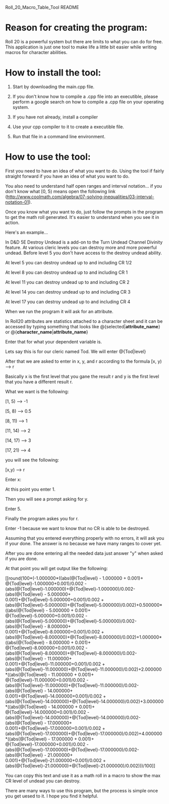 Roll_20_Macro_Table_Tool README



# Reason for creating the program:

Roll 20 is a powerful system but there are limits to what you can do for free. 
This application is just one tool to make life a little bit easier while 
writing macros for character abilities. 



# How to install the tool:

1) Start by downloading the main.cpp file.

2) If you don't know how to compile a .cpp file into an executible, please perform a google search on how to compile a .cpp file on your operating system.

3) If you have not already, install a compiler

4) Use your cpp compiler to it to create a executible file.

5) Run that file in a command line environment.



# How to use the tool:

First you need to have an idea of what you want to do. Using the tool if fairly straight forward if you have an idea of what you want to do.

You also need to understand half open ranges and interval notation... if you don't know what \[0, 5) means open the following link (http://www.coolmath.com/algebra/07-solving-inequalities/03-interval-notation-01).

Once you know what you want to do, just follow the prompts in the program to get the math roll generated. It's easier to understand when you see it in action. 


Here's an example...

In D&D 5E Destroy Undead is a add-on to the Turn Undead Channel Divinity feature.
At various cleric levels you can destroy more and more powerful undead.
Before level 5 you don't have access to the destroy undead ability.

At level 5 you can destroy undead up to and including CR 1/2

At level 8 you can destroy undead up to and including CR 1

At level 11 you can destroy undead up to and including CR 2

At level 14 you can destroy undead up to and including CR 3

At level 17 you can destroy undead up to and including CR 4

When we run the program it will ask for an attribute.

In Roll20 attributes are statistics attached to a character sheet and it can be accessed
by typing something that looks like @{selected|**attribute_name**} or @{**character_name**|**attribute_name**}

Enter that for what your dependent variable is. 

Lets say this is for our cleric named Tod. We will enter @{Tod|level}

After that we are asked to enter in x, y, and r according to the formula \[x, y) --> r

Basically x is the first level that you gane the result r and y is the first level that you have a different result r.

What we want is the following:

\[1,  5) --> -1 

\[5,  8) --> 0.5

\[8,  11) --> 1

\[11, 14) --> 2

\[14, 17) --> 3

\[17, 21) --> 4


you will see the following:


\[x,y) --> r

Enter x:

At this point you enter 1.

Then you will see a prompt asking for y.

Enter 5.

Finally the program askes you for r.

Enter -1 because we want to know that no CR is able to be destroyed.

Assuming that you entered everything properly with no errors, it will ask you if your done. The answer is no because we have many ranges to cover yet.


After you are done entering all the needed data just answer "y" when asked if you are done.

At that point you will get output like the following:

\[\[round(100*(-1.000000*((abs(@{Tod|level} - 1.000000 + 0.001)+ @{Tod|level}-1.000000+0.001)/0.002 - (abs(@{Tod|level}-1.000000)+@{Tod|level}-1.000000)/0.002- (abs(@{Tod|level} - 5.000000+ 0.001)+@{Tod|level}-5.000000+0.001)/0.002 + (abs(@{Tod|level}-5.000000)+@{Tod|level}-5.000000)/0.002)+0.500000*((abs(@{Tod|level} - 5.000000 + 0.001)+ @{Tod|level}-5.000000+0.001)/0.002 - (abs(@{Tod|level}-5.000000)+@{Tod|level}-5.000000)/0.002- (abs(@{Tod|level} - 8.000000+ 0.001)+@{Tod|level}-8.000000+0.001)/0.002 + (abs(@{Tod|level}-8.000000)+@{Tod|level}-8.000000)/0.002)+1.000000*((abs(@{Tod|level} - 8.000000 + 0.001)+ @{Tod|level}-8.000000+0.001)/0.002 - (abs(@{Tod|level}-8.000000)+@{Tod|level}-8.000000)/0.002- (abs(@{Tod|level} - 11.000000+ 0.001)+@{Tod|level}-11.000000+0.001)/0.002 + (abs(@{Tod|level}-11.000000)+@{Tod|level}-11.000000)/0.002)+2.000000*((abs(@{Tod|level} - 11.000000 + 0.001)+ @{Tod|level}-11.000000+0.001)/0.002 - (abs(@{Tod|level}-11.000000)+@{Tod|level}-11.000000)/0.002- (abs(@{Tod|level} - 14.000000+ 0.001)+@{Tod|level}-14.000000+0.001)/0.002 + (abs(@{Tod|level}-14.000000)+@{Tod|level}-14.000000)/0.002)+3.000000*((abs(@{Tod|level} - 14.000000 + 0.001)+ @{Tod|level}-14.000000+0.001)/0.002 - (abs(@{Tod|level}-14.000000)+@{Tod|level}-14.000000)/0.002- (abs(@{Tod|level} - 17.000000+ 0.001)+@{Tod|level}-17.000000+0.001)/0.002 + (abs(@{Tod|level}-17.000000)+@{Tod|level}-17.000000)/0.002)+4.000000*((abs(@{Tod|level} - 17.000000 + 0.001)+ @{Tod|level}-17.000000+0.001)/0.002 - (abs(@{Tod|level}-17.000000)+@{Tod|level}-17.000000)/0.002- (abs(@{Tod|level} - 21.000000+ 0.001)+@{Tod|level}-21.000000+0.001)/0.002 + (abs(@{Tod|level}-21.000000)+@{Tod|level}-21.000000)/0.002)))/100]]

You can copy this text and use it as a math roll in a macro to show the max CR level of undead you can destroy.


There are many ways to use this program, but the process is simple once you get uesed to it. I hope you find it helpful. 
